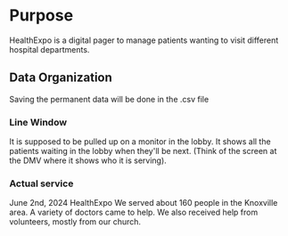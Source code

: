 # Purpose
HealthExpo is a digital pager to manage patients wanting to visit different hospital departments.

## Data Organization
Saving the permanent data will be done in the .csv file

### Line Window
It is supposed to be pulled up on a monitor in the lobby. It shows all the patients waiting in the lobby when they'll be next. (Think of the screen at the DMV where it shows who it is serving).


### Actual service
June 2nd, 2024 HealthExpo
We served about 160 people in the Knoxville area. A variety of doctors came to help. We also received help from volunteers, mostly from our church.